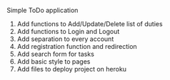 Simple ToDo application
1. Add functions to Add/Update/Delete list of duties
2. Add functions to Login and Logout
3. Add separation to every account
4. Add registration function and redirection
5. Add search form for tasks
6. Add basic style to pages
7. Add files to deploy project on heroku